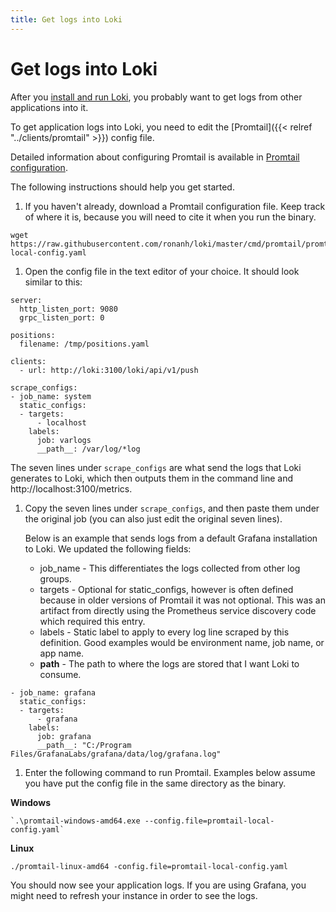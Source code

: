 ```yaml
---
title: Get logs into Loki
---
```

# Get logs into Loki

After you [install and run Loki](../../installation/local/), you probably want to get logs from other applications into it.

To get application logs into Loki, you need to edit the [Promtail]({{< relref "../clients/promtail" >}}) config file.

Detailed information about configuring Promtail is available in [Promtail configuration](../../clients/promtail/configuration/).

The following instructions should help you get started.

1. If you haven't already, download a Promtail configuration file. Keep track of where it is, because you will need to cite it when you run the binary.

```
wget https://raw.githubusercontent.com/ronanh/loki/master/cmd/promtail/promtail-local-config.yaml
```

1. Open the config file in the text editor of your choice. It should look similar to this:

```
server:
  http_listen_port: 9080
  grpc_listen_port: 0

positions:
  filename: /tmp/positions.yaml

clients:
  - url: http://loki:3100/loki/api/v1/push

scrape_configs:
- job_name: system
  static_configs:
  - targets:
      - localhost
    labels:
      job: varlogs
      __path__: /var/log/*log
```

   The seven lines under `scrape_configs` are what send the logs that Loki generates to Loki, which then outputs them in the command line and http://localhost:3100/metrics.

1. Copy the seven lines under `scrape_configs`, and then paste them under the original job (you can also just edit the original seven lines).

   Below is an example that sends logs from a default Grafana installation to Loki. We updated the following fields:
   - job_name - This differentiates the logs collected from other log groups.
   - targets - Optional for static_configs, however is often defined because in older versions of Promtail it was not optional. This was an artifact from directly using the Prometheus service discovery code which required this entry.
   - labels - Static label to apply to every log line scraped by this definition. Good examples would be environment name, job name, or app name.
   - __path__ - The path to where the logs are stored that I want Loki to consume.

```
- job_name: grafana
  static_configs:
  - targets:
      - grafana
    labels:
      job: grafana
      __path__: "C:/Program Files/GrafanaLabs/grafana/data/log/grafana.log"
```

1. Enter the following command to run Promtail. Examples below assume you have put the config file in the same directory as the binary.

**Windows**

```
`.\promtail-windows-amd64.exe --config.file=promtail-local-config.yaml`
```

**Linux**

```
./promtail-linux-amd64 -config.file=promtail-local-config.yaml
```

You should now see your application logs. If you are using Grafana, you might need to refresh your instance in order to see the logs.
